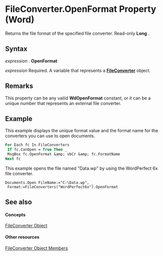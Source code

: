 
# FileConverter.OpenFormat Property (Word)

Returns the file format of the specified file converter. Read-only  **Long** .


## Syntax

 _expression_ . **OpenFormat**

 _expression_ Required. A variable that represents a **[FileConverter](41af2a9b-75cc-253d-4954-4fb42c88530f.md)** object.


## Remarks

This property can be any vailid  **WdOpenFormat** constant, or it can be a unique number that represents an external file converter.


## Example

This example displays the unique format value and the format name for the converters you can use to open documents.


```vb
For Each fc In FileConverters 
 If fc.CanOpen = True Then _ 
 MsgBox fc.OpenFormat &amp; vbCr &amp; fc.FormatName 
Next fc
```

This example opens the file named "Data.wp" by using the WordPerfect 6x file converter.




```
Documents.Open FileName:="C:\Data.wp", _ 
 Format:=FileConverters("WordPerfect6x").OpenFormat
```


## See also


#### Concepts


[FileConverter Object](41af2a9b-75cc-253d-4954-4fb42c88530f.md)
#### Other resources


[FileConverter Object Members](cdf7a124-6c27-0edf-7a29-1b28f70d834f.md)
